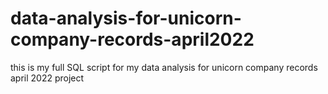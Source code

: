 # data-analysis-for-unicorn-company-records-april2022
this is my full SQL script for my data analysis for unicorn company records april 2022 project
